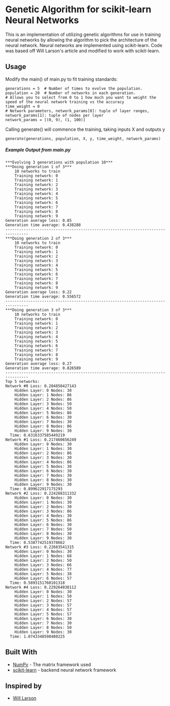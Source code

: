 # Genetic Algorithm for scikit-learn Neural Networks

This is an implementation of utilizing genetic algorithms for use in training neural networks by allowing the algorithm
to pick the architecture of the neural network. Neural networks are implemented using scikit-learn. Code was based off
Will Larson's article and modified to work with scikit-learn.

## Usage

Modify the main() of main.py to fit training standards:

```
generations = 5  # Number of times to evolve the population.
population = 20  # Number of networks in each generation.
# Allows you to select from 0 to 1 how much you want to weight the speed of the neural network training vs the accuracy
time_weight = 0
# Network parameters, network_params[0]: tuple of layer ranges, network_params[1]: tuple of nodes per layer
network_params = [(0, 9), (1, 100)]
```

Calling generate() will commence the training, taking inputs X and outputs y
```
generate(generations, population, X, y, time_weight, network_params)
```

##### Example Output from main.py

```
***Evolving 3 generations with population 10***
***Doing generation 1 of 3***
    10 networks to train
    Training network: 0
    Training network: 1
    Training network: 2
    Training network: 3
    Training network: 4
    Training network: 5
    Training network: 6
    Training network: 7
    Training network: 8
    Training network: 9
Generation average loss: 0.85
Generation time average: 0.438288
--------------------------------------------------------------------------------
***Doing generation 2 of 3***
    10 networks to train
    Training network: 0
    Training network: 1
    Training network: 2
    Training network: 3
    Training network: 4
    Training network: 5
    Training network: 6
    Training network: 7
    Training network: 8
    Training network: 9
Generation average loss: 0.22
Generation time average: 0.556572
--------------------------------------------------------------------------------
***Doing generation 3 of 3***
    10 networks to train
    Training network: 0
    Training network: 1
    Training network: 2
    Training network: 3
    Training network: 4
    Training network: 5
    Training network: 6
    Training network: 7
    Training network: 8
    Training network: 9
Generation average loss: 0.27
Generation time average: 0.826589
--------------------------------------------------------------------------------
Top 5 networks:
Network #0 Loss: 0.204850427143
    Hidden Layer: 0 Nodes: 30
    Hidden Layer: 1 Nodes: 86
    Hidden Layer: 2 Nodes: 86
    Hidden Layer: 3 Nodes: 50
    Hidden Layer: 4 Nodes: 50
    Hidden Layer: 5 Nodes: 86
    Hidden Layer: 6 Nodes: 30
    Hidden Layer: 7 Nodes: 30
    Hidden Layer: 8 Nodes: 86
    Hidden Layer: 9 Nodes: 30
  Time: 0.6316337585449219
Network #1 Loss: 0.217460656249
    Hidden Layer: 0 Nodes: 30
    Hidden Layer: 1 Nodes: 30
    Hidden Layer: 2 Nodes: 86
    Hidden Layer: 3 Nodes: 30
    Hidden Layer: 4 Nodes: 86
    Hidden Layer: 5 Nodes: 30
    Hidden Layer: 6 Nodes: 30
    Hidden Layer: 7 Nodes: 30
    Hidden Layer: 8 Nodes: 30
    Hidden Layer: 9 Nodes: 30
  Time: 0.899622917175293
Network #2 Loss: 0.224268311332
    Hidden Layer: 0 Nodes: 30
    Hidden Layer: 1 Nodes: 30
    Hidden Layer: 2 Nodes: 30
    Hidden Layer: 3 Nodes: 86
    Hidden Layer: 4 Nodes: 30
    Hidden Layer: 5 Nodes: 86
    Hidden Layer: 6 Nodes: 30
    Hidden Layer: 7 Nodes: 50
    Hidden Layer: 8 Nodes: 30
    Hidden Layer: 9 Nodes: 30
  Time: 0.5387742519378662
Network #3 Loss: 0.22683541315
    Hidden Layer: 0 Nodes: 30
    Hidden Layer: 1 Nodes: 68
    Hidden Layer: 2 Nodes: 50
    Hidden Layer: 3 Nodes: 66
    Hidden Layer: 4 Nodes: 77
    Hidden Layer: 5 Nodes: 38
    Hidden Layer: 6 Nodes: 57
  Time: 0.5893151760101318
Network #4 Loss: 0.229264038112
    Hidden Layer: 0 Nodes: 30
    Hidden Layer: 1 Nodes: 50
    Hidden Layer: 2 Nodes: 57
    Hidden Layer: 3 Nodes: 57
    Hidden Layer: 4 Nodes: 57
    Hidden Layer: 5 Nodes: 57
    Hidden Layer: 6 Nodes: 30
    Hidden Layer: 7 Nodes: 30
    Hidden Layer: 8 Nodes: 50
    Hidden Layer: 9 Nodes: 30
  Time: 1.0743348598480225
```

## Built With

* [NumPy](http://www.numpy.org/) - The matrix framework used
* [scikit-learn](http://scikit-learn.org/stable/) - backend neural network framework

## Inspired by
* [Will Larson](https://lethain.com/genetic-algorithms-cool-name-damn-simple/)
